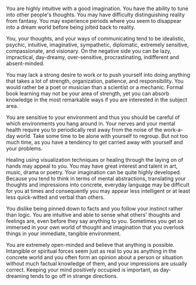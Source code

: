 You are highly intuitive with a good imagination. You have the ability to tune into other people's thoughts. You may have difficulty distinguishing reality from fantasy. You may experience periods where you seem to disappear into a dream world before being jolted back to reality.

You, your thoughts, and your ways of communicating tend to be idealistic, psychic, intuitive, imaginative, sympathetic, diplomatic, extremely sensitive, compassionate, and visionary. On the negative side you can be lazy, impractical, day-dreamy, over-sensitive, procrastinating, indifferent and absent-minded. 

You may lack a strong desire to work or to push yourself into doing anything that takes a lot of strength, organization, patience, and responsibility. You would rather be a poet or musician than a scientist or a mechanic. Formal book learning may not be your area of strength, yet you can absorb knowledge in the most remarkable ways if you are interested in the subject area. 

You are sensitive to your environment and thus you should be careful of which environments you hang around in. Your nerves and your mental health require you to periodically rest away from the noise of the work-a-day world. Take some time to be alone with yourself to regroup. But not too much time, as you have a tendency to get carried away with yourself and your problems. 

Healing using visualization techniques or healing through the laying on of hands may appeal to you. You may have great interest and talent in art, music, drama or poetry. Your imagination can be quite highly developed. Because you tend to think in terms of mental abstractions, translating your thoughts and impressions into concrete, everyday language may be difficult for you at times and consequently you may appear less intelligent or at least less quick-witted and verbal than others. 

You dislike being pinned down to facts and you follow your instinct rather than logic. You are intuitive and able to sense what others' thoughts and feelings are, even before they say anything to you. Sometimes you get so immersed in your own world of thought and imagination that you overlook things in your immediate, tangible environment. 

You are extremely open-minded and believe that anything is possible. Intangible or spiritual forces seem just as real to you as anything in the concrete world and you often form an opinion about a person or situation without much factual knowledge of them, and your impressions are usually correct. Keeping your mind positively occupied is important, as day-dreaming tends to go off in strange directions.